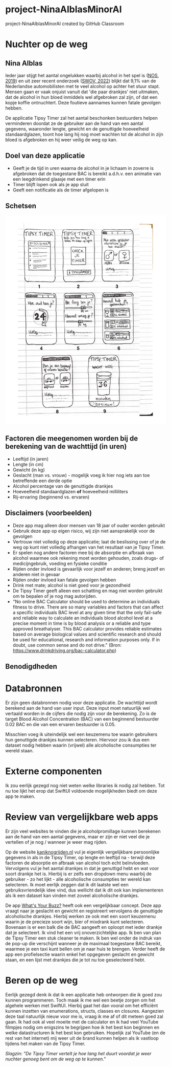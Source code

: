 # project-NinaAlblasMinorAI
project-NinaAlblasMinorAI created by GitHub Classroom

# Nuchter op de weg
## Nina Alblas
Ieder jaar stijgt het aantal ongelukken waarbij alcohol in het spel is ([NOS, 2019](https://nos.nl/artikel/2308458-zorgwekkende-toename-aantal-verkeersdoden-door-alcohol-meer-dan-verdubbeld)) en uit zeer recent onderzoek ([SWOV, 2022](https://swov.nl/nl/nieuws/nederlandse-weggebruikers-europees-perspectief-resultaten-van-het-esra2-onderzoek)) blijkt dat 9,1% van de Nederlandse automobilisten met te veel alcohol op achter het stuur stapt. Mensen gaan er vaak onjuist vanuit dat 'die paar drankjes' niet uitmaken, dat de alcohol in hun bloed inmiddels wel afgebroken zal zijn, of dat een kopje koffie ontnuchtert. Deze foutieve aannames kunnen fatale gevolgen hebben.

De applicatie Tipsy Timer zal het aantal beschonken bestuurders helpen verminderen doordat ze de gebruiker aan de hand van een aantal gegevens, waaronder lengte, gewicht en de genuttigde hoeveelheid standaardglazen, toont hoe lang hij nog moet wachten tot de alcohol in zijn bloed is afgebroken en hij weer veilig de weg op kan.

## Doel van deze applicatie
* Geeft je de tijd in uren waarna de alcohol in je lichaam in zoverre is afgebroken dat de toegestane BAC is bereikt a.d.h.v. een animatie van een leegdrinkend glaasje met een timer erin
* Timer blijft lopen ook als je app sluit
* Geeft een notificatie als de timer afgelopen is

## Schetsen
![Schetsen van alle 8 views van de applicatie](doc/TIPSY-TIMER.png)

## Factoren die meegenomen worden bij de berekening van de wachttijd (in uren)
* Leeftijd (in jaren)
* Lengte (in cm)
* Gewicht (in kg)
* Geslacht (man vs. vrouw) - mogelijk voeg ik hier nog iets aan toe betreffende een derde optie
* Alcohol percentage van de genuttigde drankjes
* Hoeveelheid standaardglazen **of** hoeveelheid milliliters
* Rij-ervaring (beginnend vs. ervaren)

## Disclaimers (voorbeelden)
* Deze app mag alleen door mensen van 18 jaar of ouder worden gebruikt
* Gebruik deze app op eigen risico, wij zijn niet aansprakelijk voor de gevolgen
* Vertrouw niet volledig op deze applicatie; laat de beslissing over of je de weg op kunt niet volledig afhangen van het resultaat van je Tipsy Timer.
* Er spelen nog andere factoren mee bij de absorptie en afbraak van alcohol waarmee ook rekening moet worden gehouden, zoals drugs- of medicijngebruik, voeding en fysieke conditie
* Rijden onder invloed is gevaarlijk voor jezelf en anderen; breng jezelf en anderen niet in gevaar
* Rijden onder invloed kan fatale gevolgen hebben
* Drink met mate; alcohol is niet goed voor je gezondheid
* De Tipsy Timer geeft alleen een schatting en mag niet worden gebruikt om te bepalen of je nog mag autorijden.
* "No online BAC Calculator should be used to determine an individuals fitness to drive. There are so many variables and factors that can affect a specific individuals BAC level at any given time that the only fail-safe and reliable way to calculate an individuals blood alcohol level at a precise moment in time is by blood analysis or a reliable and type approved breathalyser. This BAC calculator provides reliable estimates based on average biological values and scientific research and should be used for educational, research and information purposes only. If in doubt, use common sense and do not drive." (Bron: https://www.drinkdriving.org/bac-calculator.php)

## Benodigdheden
# Databronnen
Er zijn geen databronnen nodig voor deze applicatie. De wachttijd wordt berekend aan de hand van user input. Deze input moet natuurlijk wel vertaald worden in de cijfers die nodig zijn voor de berekening. Zo is de target Blood Alcohol Concentration (BAC) van een beginnend bestuurder 0.02 BAC en die van een ervaren bestuurder is 0.05.

Misschien voeg ik uiteindelijk wel een keuzemenu toe waarin gebruikers hun genuttigde drankjes kunnen selecteren. Hiervoor zou ik dus een dataset nodig hebben waarin (vrijwel) alle alcoholische consumpties ter wereld staan.

# Externe componenten
Ik zou eerlijk gezegd nog niet weten welke libraries ik nodig zal hebben. Tot nu toe lijkt het erop dat SwiftUI voldoende mogelijkheden biedt om deze app te maken.

# Review van vergelijkbare web apps
Er zijn veel websites te vinden die je alcoholpromillage kunnen berekenen aan de hand van een aantal gegevens, maar er zijn er niet veel die je vertellen of je nog / wanneer je weer mag rijden.

Op de website [kaniknogrijden.nl](https://kaniknogrijden.nl/berekenen) vul je eigenlijk vergelijkbare persoonlijke gegevens in als in de Tipsy Timer, op lengte en leeftijd na - terwijl deze factoren de absorptie en afbraak van alcohol toch echt beïnvloeden. Vervolgens vul je het aantal drankjes in dat je genuttigd hebt en wat voor soort drankje het is. Hierbij is er zelfs een dropdown menu waarbij de gebruiker - zo het lijkt - alle alcoholische consumpties ter wereld kan selecteren. Ik moet eerlijk zeggen dat ik dit laatste wel een gebruiksvriendelijk idee vind, dus wellicht dat ik dit ook kan implementeren als ik een dataset kan vinden met zoveel alcoholische drankjes.

De app [What's Your Buzz?](https://apps.apple.com/nl/app/whats-your-buzz/id930934750?l=en) heeft ook een vergelijkbaar concept. Deze app vraagt naar je geslacht en gewicht en registreert vervolgens de genuttigde alcoholische drankjes. Hierbij werken ze ook met een soort keuzemenu waarin je de precieze soort wijn, bier of mixdrank kunt selecteren. Bovenaan is er een balk die de BAC aangeeft en oploopt met ieder drankje dat je selecteert. Ik vind het een vrij onoverzichtelijke app. Ik ben van plan de Tipsy Timer een stuk cleaner te maken. Ik ben wel onder de indruk van de pop-up die verschijnt wanneer je de maximaal toegestane BAC bereikt, waarmee je een taxi kunt bellen om je naar huis te brengen. Verder heeft de app een profielsectie waarin enkel het opgegeven geslacht en gewicht staan, en een lijst met drankjes die je tot nu toe geselecteerd hebt.

# Beren op de weg
Eerlijk gezegd denk ik dat ik een applicatie heb ontworpen die ik goed zou kunnen programmeren. Toch maak ik me wel een beetje zorgen om het algehele werken met SwiftUI. Hierbij gaat het dan vooral om het efficiënt kunnen inzetten van enumerations, structs, classes en closures. Aangezien deze taal natuurlijk nieuw voor me is, vraag ik me af of dit meteen goed zal gaan. Ik had ook al veel moeite met de calculator en ik had veel YouTube filmpjes nodig om enigszins te begrijpen hoe ik het best kon beginnen en welke datastructuren ik het best kon gebruiken. Hopelijk zal YouTube (en de rest van het internet) mij weer uit de brand kunnen helpen als ik vastloop tijdens het maken van de Tipsy Timer.

*Slagzin: "De Tipsy Timer vertelt je hoe lang het duurt voordat je weer nuchter genoeg bent om de weg op te kunnen."*
